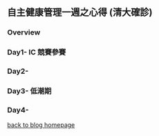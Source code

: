 ## 自主健康管理一週之心得 (清大確診)

### Overview


### Day1- IC 競賽參賽
### Day2- 
### Day3- 低潮期
### Day4- 





[back to blog homepage](../blog.html)